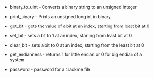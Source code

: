 * binary_to_uint - Converts a binary string to an unsigned integer

* print_binary - Prints an unsigned long int in binary

* get_bit - gets the value of a bit at an index, starting from least bit at 0

* set_bit - sets a bit to 1 at an index, starting from least bit at 0

* clear_bit - sets a bit to 0 at an index, starting from the least bit at 0

* get_endianness - returns 1 for little endian or 0 for big endian of a system

* password - password for a crackme file
